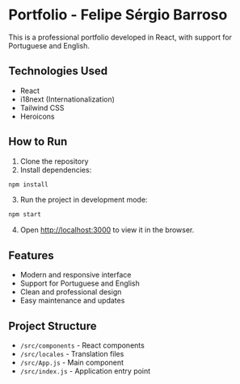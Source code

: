 # Portfolio - Felipe Sérgio Barroso

This is a professional portfolio developed in React, with support for Portuguese and English.

## Technologies Used

- React
- i18next (Internationalization)
- Tailwind CSS
- Heroicons

## How to Run

1. Clone the repository
2. Install dependencies:
```bash
npm install
```

3. Run the project in development mode:
```bash
npm start
```

4. Open [http://localhost:3000](http://localhost:3000) to view it in the browser.

## Features

- Modern and responsive interface
- Support for Portuguese and English
- Clean and professional design
- Easy maintenance and updates

## Project Structure

- `/src/components` - React components
- `/src/locales` - Translation files
- `/src/App.js` - Main component
- `/src/index.js` - Application entry point 
